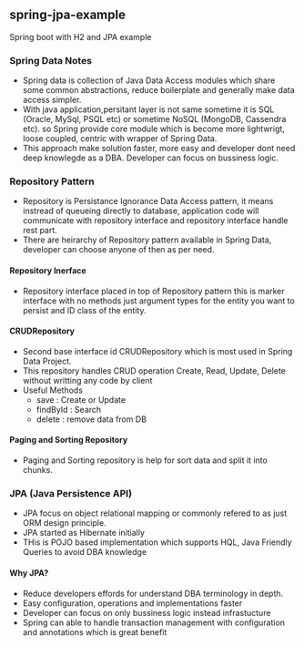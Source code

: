 ## spring-jpa-example
 Spring boot with H2 and JPA example
 
 ### Spring Data Notes
 - Spring data is collection of Java Data Access modules which share some common abstractions, reduce boilerplate and generally make data access simpler.
 - With java application,persitant layer is not same sometime it is SQL (Oracle, MySql, PSQL etc) or sometime NoSQL (MongoDB, Cassendra etc). so Spring provide core module which is become more lightwrigt, loose coupled, centric with wrapper of Spring Data.
 - This approach make solution faster, more easy and developer dont need deep knowlegde as a DBA. Developer can focus on bussiness logic.
 
 ### Repository Pattern
 - Repository is Persistance Ignorance Data Access pattern, it means instread of queueing directly to database, application code will communicate with repository interface and repository interface handle rest part.
 - There are heirarchy of Repository pattern available in Spring Data, developer can choose anyone of then as per need.

#### Repository Inerface
- Repository interface placed in top of Repository pattern this is marker interface with no methods just argument types for the entity you want to persist and ID class of the entity.

#### CRUDRepository
- Second base interface id CRUDRepository which is most used in Spring Data Project.
- This repository handles CRUD operation Create, Read, Update, Delete without writting any code by client 
- Useful Methods
    - save : Create or Update
    - findById : Search
    - delete : remove data from DB
    
#### Paging and Sorting Repository
- Paging and Sorting repository is help for sort data and split it into chunks.


### JPA (Java Persistence API)
- JPA focus on object relational mapping or commonly refered to as just ORM design principle.
- JPA started as Hibernate initially
- THis is POJO based implementation which supports HQL, Java Friendly Queries to avoid DBA knowledge

#### Why JPA?
- Reduce developers effords for understand DBA terminology in depth.
- Easy configuration, operations and implementations faster
- Developer can focus on only bussiness logic instead infrastucture
- Spring can able to handle transaction management with configuration and annotations which is great benefit
